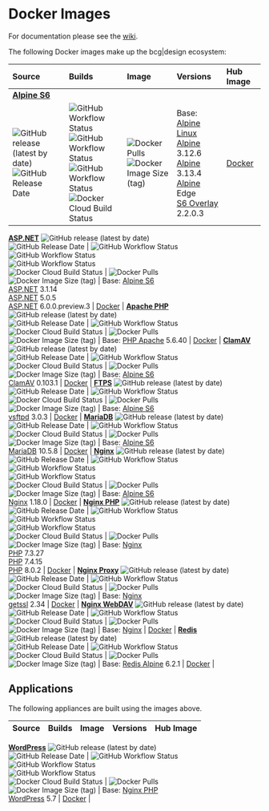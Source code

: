 # Docker Images

For documentation please see the [wiki](https://github.com/bencgreen/docker/wiki).

The following Docker images make up the bcg|design ecosystem:

Source                                                                                                                                                                                                                    | Builds                                                                                                                                                                                                                                                                                                                                                                                                                                                                                                                                                                  | Image                                                                                                                                                                                                     | Versions                                                                                                                                                                                                                                                                           | Hub Image                                                 |
:------------------------------------------------------------------------------------------------------------------------------------------------------------------------------------------------------------------------ | :---------------------------------------------------------------------------------------------------------------------------------------------------------------------------------------------------------------------------------------------------------------------------------------------------------------------------------------------------------------------------------------------------------------------------------------------------------------------------------------------------------------------------------------------------------------------- | :-------------------------------------------------------------------------------------------------------------------------------------------------------------------------------------------------------- | :--------------------------------------------------------------------------------------------------------------------------------------------------------------------------------------------------------------------------------------------------------------------------------- | :-------------------------------------------------------- |
[**Alpine S6**](https://github.com/bencgreen/docker-alpine-s6) | | | | |
![GitHub release (latest by date)](https://img.shields.io/github/v/release/bencgreen/docker-alpine-s6)<br/>![GitHub Release Date](https://img.shields.io/github/release-date/bencgreen/docker-alpine-s6?label=when)       | ![GitHub Workflow Status](https://img.shields.io/github/workflow/status/bencgreen/docker-alpine-s6/dev-alpine3_12?label=github:+alpine+3.12&logo=alpine)<br/>![GitHub Workflow Status](https://img.shields.io/github/workflow/status/bencgreen/docker-alpine-s6/dev-alpine3_13?label=github:+alpine+3.13)<br/>![GitHub Workflow Status](https://img.shields.io/github/workflow/status/bencgreen/docker-alpine-s6/dev-alpineedge?label=github:+alpine+edge)<br/>![Docker Cloud Build Status](https://img.shields.io/docker/cloud/build/bcgdesign/alpine-s6?label=docker) | ![Docker Pulls](https://img.shields.io/docker/pulls/bcgdesign/alpine-s6?label=pulls)<br/>![Docker Image Size (tag)](https://img.shields.io/docker/image-size/bcgdesign/alpine-s6/latest?label=size)       | Base: [Alpine Linux](https://github.com/alpinelinux/docker-alpine)<br/>[Alpine](https://alpinelinux.org/) 3.12.6<br/>[Alpine](https://alpinelinux.org/) 3.13.4<br/>[Alpine](https://alpinelinux.org/) Edge<br/>[S6 Overlay](https://github.com/just-containers/s6-overlay) 2.2.0.3 | [Docker](https://hub.docker.com/r/bcgdesign/alpine-s6)    |
[**ASP.NET**](https://github.com/bencgreen/docker-aspnet)
![GitHub release (latest by date)](https://img.shields.io/github/v/release/bencgreen/docker-aspnet)<br/>![GitHub Release Date](https://img.shields.io/github/release-date/bencgreen/docker-aspnet?label=when)             | ![GitHub Workflow Status](https://img.shields.io/github/workflow/status/bencgreen/docker-aspnet/dev-3_1?label=github:+.NET+Core+3.1)<br/>![GitHub Workflow Status](https://img.shields.io/github/workflow/status/bencgreen/docker-aspnet/dev-5_0?label=github:+.NET+Core+5.0)<br/>![GitHub Workflow Status](https://img.shields.io/github/workflow/status/bencgreen/docker-aspnet/dev-6_0?label=github:+.NET+6.0)<br/>![Docker Cloud Build Status](https://img.shields.io/docker/cloud/build/bcgdesign/aspnet?label=docker)                                             | ![Docker Pulls](https://img.shields.io/docker/pulls/bcgdesign/aspnet?label=pulls)<br/>![Docker Image Size (tag)](https://img.shields.io/docker/image-size/bcgdesign/aspnet/latest?label=size)             | Base: [Alpine S6](https://github.com/bencgreen/docker-alpine-s6)<br/>[ASP.NET](https://dotnet.microsoft.com/apps/aspnet) 3.1.14<br/>[ASP.NET](https://dotnet.microsoft.com/apps/aspnet) 5.0.5<br/>[ASP.NET](https://dotnet.microsoft.com/apps/aspnet) 6.0.0.preview.3              | [Docker](https://hub.docker.com/r/bcgdesign/aspnet)       |
[**Apache PHP**](https://github.com/bencgreen/docker-apache-php)
![GitHub release (latest by date)](https://img.shields.io/github/v/release/bencgreen/docker-apache-php)<br/>![GitHub Release Date](https://img.shields.io/github/release-date/bencgreen/docker-apache-php?label=when)     | ![GitHub Workflow Status](https://img.shields.io/github/workflow/status/bencgreen/docker-apache-php/dev-5_6?label=github:+PHP+5.6)<br/>![Docker Cloud Build Status](https://img.shields.io/docker/cloud/build/bcgdesign/apache-php?label=docker)                                                                                                                                                                                                                                                                                                                        | ![Docker Pulls](https://img.shields.io/docker/pulls/bcgdesign/apache-php?label=pulls)<br/>![Docker Image Size (tag)](https://img.shields.io/docker/image-size/bcgdesign/apache-php/latest?label=size)     | Base: [PHP Apache](https://github.com/docker-library/php) 5.6.40                                                                                                                                                                                                                   | [Docker](https://hub.docker.com/r/bcgdesign/apache-php)   |
[**ClamAV**](https://github.com/bencgreen/docker-clamav)
![GitHub release (latest by date)](https://img.shields.io/github/v/release/bencgreen/docker-clamav)<br/>![GitHub Release Date](https://img.shields.io/github/release-date/bencgreen/docker-clamav?label=when)             | ![GitHub Workflow Status](https://img.shields.io/github/workflow/status/bencgreen/docker-clamav/dev?label=github)<br/>![Docker Cloud Build Status](https://img.shields.io/docker/cloud/build/bcgdesign/clamav?label=docker)                                                                                                                                                                                                                                                                                                                                             | ![Docker Pulls](https://img.shields.io/docker/pulls/bcgdesign/clamav?label=pulls)<br/>![Docker Image Size (tag)](https://img.shields.io/docker/image-size/bcgdesign/clamav/latest?label=size)             | Base: [Alpine S6](https://github.com/bencgreen/docker-alpine-s6)<br/>[ClamAV](https://www.clamav.net) 0.103.1                                                                                                                                                                      | [Docker](https://hub.docker.com/r/bcgdesign/clamav)       |
[**FTPS**](https://github.com/bencgreen/docker-ftps)
![GitHub release (latest by date)](https://img.shields.io/github/v/release/bencgreen/docker-ftps)<br/>![GitHub Release Date](https://img.shields.io/github/release-date/bencgreen/docker-ftps?label=when)                 | ![GitHub Workflow Status](https://img.shields.io/github/workflow/status/bencgreen/docker-ftps/dev?label=github)<br/>![Docker Cloud Build Status](https://img.shields.io/docker/cloud/build/bcgdesign/ftps?label=docker)                                                                                                                                                                                                                                                                                                                                                 | ![Docker Pulls](https://img.shields.io/docker/pulls/bcgdesign/ftps?label=pulls)<br/>![Docker Image Size (tag)](https://img.shields.io/docker/image-size/bcgdesign/ftps/latest?label=size)                 | Base: [Alpine S6](https://github.com/bencgreen/docker-alpine-s6)<br/>[vsftpd](https://security.appspot.com/vsftpd.html) 3.0.3                                                                                                                                                      | [Docker](https://hub.docker.com/r/bcgdesign/ftps)         |
[**MariaDB**](https://github.com/bencgreen/docker-mariadb)
![GitHub release (latest by date)](https://img.shields.io/github/v/release/bencgreen/docker-mariadb)<br/>![GitHub Release Date](https://img.shields.io/github/release-date/bencgreen/docker-mariadb?label=when)           | ![GitHub Workflow Status](https://img.shields.io/github/workflow/status/bencgreen/docker-mariadb/dev?label=github)<br/>![Docker Cloud Build Status](https://img.shields.io/docker/cloud/build/bcgdesign/mariadb?label=docker)                                                                                                                                                                                                                                                                                                                                           | ![Docker Pulls](https://img.shields.io/docker/pulls/bcgdesign/mariadb?label=pulls)<br/>![Docker Image Size (tag)](https://img.shields.io/docker/image-size/bcgdesign/mariadb/latest?label=size)           | Base: [Alpine S6](https://github.com/bencgreen/docker-alpine-s6)<br/>[MariaDB](https://mariadb.org) 10.5.8                                                                                                                                                                         | [Docker](https://hub.docker.com/r/bcgdesign/mariadb)      |
[**Nginx**](https://github.com/bencgreen/docker-nginx)
![GitHub release (latest by date)](https://img.shields.io/github/v/release/bencgreen/docker-nginx)<br/>![GitHub Release Date](https://img.shields.io/github/release-date/bencgreen/docker-nginx?label=when)               | ![GitHub Workflow Status](https://img.shields.io/github/workflow/status/bencgreen/docker-nginx/dev-alpine3_12?label=github:+alpine+3.12)<br/>![GitHub Workflow Status](https://img.shields.io/github/workflow/status/bencgreen/docker-nginx/dev-alpine3_13?label=github:+alpine+3.13)<br/>![GitHub Workflow Status](https://img.shields.io/github/workflow/status/bencgreen/docker-nginx/dev-alpineedge?label=github:+alpine+edge)<br/>![Docker Cloud Build Status](https://img.shields.io/docker/cloud/build/bcgdesign/nginx?label=docker)                             | ![Docker Pulls](https://img.shields.io/docker/pulls/bcgdesign/nginx?label=pulls)<br/>![Docker Image Size (tag)](https://img.shields.io/docker/image-size/bcgdesign/nginx/latest?label=size)               | Base: [Alpine S6](https://github.com/bencgreen/docker-alpine-s6)<br/>[Nginx](https://nginx.org/en/) 1.18.0                                                                                                                                                                         | [Docker](https://hub.docker.com/r/bcgdesign/nginx)        |
[**Nginx PHP**](https://github.com/bencgreen/docker-nginx-php)
![GitHub release (latest by date)](https://img.shields.io/github/v/release/bencgreen/docker-nginx-php)<br/>![GitHub Release Date](https://img.shields.io/github/release-date/bencgreen/docker-nginx-php?label=when)       | ![GitHub Workflow Status](https://img.shields.io/github/workflow/status/bencgreen/docker-nginx-php/dev-7_3?label=github:+PHP+7.3)<br/>![GitHub Workflow Status](https://img.shields.io/github/workflow/status/bencgreen/docker-nginx-php/dev-7_4?label=github:+PHP+7.4)<br/>![GitHub Workflow Status](https://img.shields.io/github/workflow/status/bencgreen/docker-nginx-php/dev-8_0?label=github:+PHP+8.0)<br/>![Docker Cloud Build Status](https://img.shields.io/docker/cloud/build/bcgdesign/nginx-php?label=docker)                                              | ![Docker Pulls](https://img.shields.io/docker/pulls/bcgdesign/nginx-php?label=pulls)<br/>![Docker Image Size (tag)](https://img.shields.io/docker/image-size/bcgdesign/nginx-php/latest?label=size)       | Base: [Nginx](https://github.com/bencgreen/docker-nginx)<br/>[PHP](https://php.net) 7.3.27<br/>[PHP](https://php.net) 7.4.15<br/>[PHP](https://php.net) 8.0.2                                                                                                                      | [Docker](https://hub.docker.com/r/bcgdesign/nginx-php)    |
[**Nginx Proxy**](https://github.com/bencgreen/docker-nginx-proxy)
![GitHub release (latest by date)](https://img.shields.io/github/v/release/bencgreen/docker-nginx-proxy)<br/>![GitHub Release Date](https://img.shields.io/github/release-date/bencgreen/docker-nginx-proxy?label=when)   | ![GitHub Workflow Status](https://img.shields.io/github/workflow/status/bencgreen/docker-nginx-proxy/dev?label=github)<br/>![Docker Cloud Build Status](https://img.shields.io/docker/cloud/build/bcgdesign/nginx-proxy?label=docker)                                                                                                                                                                                                                                                                                                                                   | ![Docker Pulls](https://img.shields.io/docker/pulls/bcgdesign/nginx-proxy?label=pulls)<br/>![Docker Image Size (tag)](https://img.shields.io/docker/image-size/bcgdesign/nginx-proxy/latest?label=size)   | Base: [Nginx](https://github.com/bencgreen/docker-nginx)<br/>[getssl](https://github.com/srvrco/getssl) 2.34                                                                                                                                                                       | [Docker](https://hub.docker.com/r/bcgdesign/nginx-proxy)  |
[**Nginx WebDAV**](https://github.com/bencgreen/docker-nginx-webdav)
![GitHub release (latest by date)](https://img.shields.io/github/v/release/bencgreen/docker-nginx-webdav)<br/>![GitHub Release Date](https://img.shields.io/github/release-date/bencgreen/docker-nginx-webdav?label=when) | ![GitHub Workflow Status](https://img.shields.io/github/workflow/status/bencgreen/docker-nginx-webdav/dev)<br/>![Docker Cloud Build Status](https://img.shields.io/docker/cloud/build/bcgdesign/nginx-webdav?label=docker)                                                                                                                                                                                                                                                                                                                                              | ![Docker Pulls](https://img.shields.io/docker/pulls/bcgdesign/nginx-webdav?label=pulls)<br/>![Docker Image Size (tag)](https://img.shields.io/docker/image-size/bcgdesign/nginx-webdav/latest?label=size) | Base: [Nginx](https://github.com/bencgreen/docker-webdav)                                                                                                                                                                                                                          | [Docker](https://hub.docker.com/r/bcgdesign/nginx-webdav) |
[**Redis**](https://github.com/bencgreen/docker-redis)
![GitHub release (latest by date)](https://img.shields.io/github/v/release/bencgreen/docker-redis)<br/>![GitHub Release Date](https://img.shields.io/github/release-date/bencgreen/docker-redis?label=when)               | ![GitHub Workflow Status](https://img.shields.io/github/workflow/status/bencgreen/docker-redis/dev?label=github)<br/>![Docker Cloud Build Status](https://img.shields.io/docker/cloud/build/bcgdesign/redis?label=docker)                                                                                                                                                                                                                                                                                                                                               | ![Docker Pulls](https://img.shields.io/docker/pulls/bcgdesign/redis?label=pulls)<br/>![Docker Image Size (tag)](https://img.shields.io/docker/image-size/bcgdesign/redis/latest?label=size)               | Base: [Redis Alpine](https://github.com/docker-library/redis) 6.2.1                                                                                                                                                                                                                | [Docker](https://hub.docker.com/r/bcgdesign/redis)        |

## Applications

The following appliances are built using the images above.

Source                                                                                                                                                                                                              | Builds                                                                                                                                                                                                                                                                                                                                                                                                                                                                                                                              | Image                                                                                                                                                                                               | Versions                                                                                                    | Hub Image                                              |
:------------------------------------------------------------------------------------------------------------------------------------------------------------------------------------------------------------------ | :---------------------------------------------------------------------------------------------------------------------------------------------------------------------------------------------------------------------------------------------------------------------------------------------------------------------------------------------------------------------------------------------------------------------------------------------------------------------------------------------------------------------------------- | :-------------------------------------------------------------------------------------------------------------------------------------------------------------------------------------------------- | :---------------------------------------------------------------------------------------------------------- | :----------------------------------------------------- |
[**WordPress**](https://github.com/bencgreen/docker-wordpress)
![GitHub release (latest by date)](https://img.shields.io/github/v/release/bencgreen/docker-wordpress)<br/>![GitHub Release Date](https://img.shields.io/github/release-date/bencgreen/docker-wordpress?label=when) | ![GitHub Workflow Status](https://img.shields.io/github/workflow/status/bencgreen/docker-wordpress/dev-php7_3?label=github:+PHP+7.3)<br/>![GitHub Workflow Status](https://img.shields.io/github/workflow/status/bencgreen/docker-wordpress/dev-php7_4?label=github:+PHP+7.4)<br/>![GitHub Workflow Status](https://img.shields.io/github/workflow/status/bencgreen/docker-wordpress/dev-php8_0?label=github:+PHP+8.0)<br/>![Docker Cloud Build Status](https://img.shields.io/docker/cloud/build/bcgdesign/wordpress?label=docker) | ![Docker Pulls](https://img.shields.io/docker/pulls/bcgdesign/wordpress?label=pulls)<br/>![Docker Image Size (tag)](https://img.shields.io/docker/image-size/bcgdesign/wordpress/latest?label=size) | Base: [Nginx PHP](https://github.com/bencgreen/docker-nginx-php)<br/>[WordPress](https://wordpress.org) 5.7 | [Docker](https://hub.docker.com/r/bcgdesign/wordpress) |
